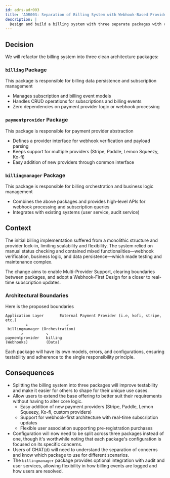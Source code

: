 ```yaml
---
id: adrs-adr003
title: 'ADR003: Separation of Billing System with Webhook-Based Provider Abstractio'
description: |
  Design and build a billing system with three separate packages with clear architectural boundaries and responsibilities.
---
```


## Decision

We will refactor the billing system into three clean architecture packages:

### `billing` Package
This package is responsible for billing data persistence and subscription management
- Manages subscription and billing event models
- Handles CRUD operations for subscriptions and billing events
- Zero dependencies on payment provider logic or webhook processing

### `paymentprovider` Package
This package is responsible for payment provider abstraction
- Defines a provider interface for webhook verification and payload parsing
- Keeps support for multiple providers (Stripe, Paddle, Lemon Squeezy, Ko-fi)
- Easy addition of new providers through common interface

### `billingmanager` Package
This package is responsible for billing orchestration and business logic management
- Combines the above packages and provides high-level APIs for webhook processing and subscription queries
- Integrates with existing systems (user service, audit service)

## Context

The initial billing implementation suffered from a monolithic structure and provider lock-in, limiting scalability and flexibility. The system relied on manual status checking and contained mixed functionalities—webhook verification, business logic, and data persistence—which made testing and maintenance complex.

The change aims to enable Multi-Provider Support, clearing boundaries between packages, and adopt a Webhook-First Design for a closer to real-time subscription updates.

### Architectural Boundaries

Here is the proposed boundaries

```
Application Layer       External Payment Provider (i.e, kofi, stripe, etc.)
         ↓                 ↙        
 billingmanager (Orchestration)
       ↙          ↘
paymentprovider   billing
(Webhooks)        (Data)
```

Each package will have its own models, errors, and configurations, ensuring testability and adherence to the single responsibility principle.

## Consequences

* Splitting the billing system into three packages will improve testability and make it easier for others to shape for their unique use cases.
* Allow users to extend the base offering to better suit their requirements without having to alter core logic.
  * Easy addition of new payment providers (Stripe, Paddle, Lemon Squeezy, Ko-fi, custom providers)
  * Support for webhook-first architecture with real-time subscription updates
  * Flexible user association supporting pre-registration purchases
* Configuration will now need to be split across three packages instead of one, though it's worthwhile noting that each package's configuration is focused on its specific concerns.
* Users of GHAT(d) will need to understand the separation of concerns and know which package to use for different scenarios.
* The `billingmanager` package provides optional integration with audit and user services, allowing flexibility in how billing events are logged and how users are resolved.

